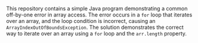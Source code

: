 This repository contains a simple Java program demonstrating a common off-by-one error in array access. The error occurs in a `for` loop that iterates over an array, and the loop condition is incorrect, causing an `ArrayIndexOutOfBoundsException`.  The solution demonstrates the correct way to iterate over an array using a `for` loop and the `arr.length` property.